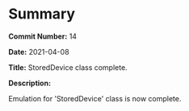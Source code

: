 # Summary

**Commit Number:** 14

**Date:** 2021-04-08

**Title:** StoredDevice class complete.

**Description:**

Emulation for 'StoredDevice' class is now complete.